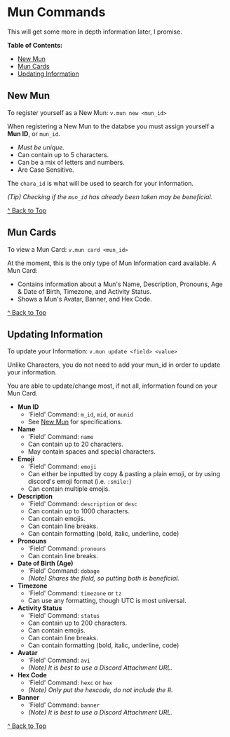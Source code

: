 # Mun Commands
This will get some more in depth information later, I promise.

**Table of Contents:**
- [New Mun](https://github.com/Zyhod/Vieno/blob/main/Reference%20Materials/Features%20and%20Commands/Muns.md#new-mun)
- [Mun Cards](https://github.com/Zyhod/Vieno/blob/main/Reference%20Materials/Features%20and%20Commands/Muns.md#mun-cards)
- [Updating Information](https://github.com/Zyhod/Vieno/blob/main/Reference%20Materials/Features%20and%20Commands/Muns.md#updating-information)

## New Mun
To register yourself as a New Mun: `v.mun new <mun_id>`

When registering a New Mun to the databse you must assign yourself a **Mun ID**, or `mun_id`.
- *Must be unique.*
- Can contain up to 5 characters.
- Can be a mix of letters and numbers.
- Are Case Sensitive.

The `chara_id` is what will be used to search for your information.

*(Tip) Checking if the `mun_id` has already been taken may be beneficial.*

[^ Back to Top](https://github.com/Zyhod/Vieno/blob/main/Reference%20Materials/Features%20and%20Commands/Muns.md)

## Mun Cards
To view a Mun Card: `v.mun card <mun_id>`

At the moment, this is the only type of Mun Information card available. A Mun Card:
- Contains information about a Mun's Name, Description, Pronouns, Age & Date of Birth, Timezone, and Activity Status.
- Shows a Mun's Avatar, Banner, and Hex Code.

[^ Back to Top](https://github.com/Zyhod/Vieno/blob/main/Reference%20Materials/Features%20and%20Commands/Muns.md)

## Updating Information
To update your Information: `v.mun update <field> <value>`

Unlike Characters, you do not need to add your mun_id in order to update your information.

You are able to update/change most, if not all, information found on your Mun Card.
- **Mun ID**
    - 'Field' Command: `m_id`, `mid`, or `munid`
    - See [New Mun](https://github.com/Zyhod/Vieno/blob/main/Reference%20Materials/Features%20and%20Commands/Muns.md#new-mun) for specifications.
- **Name**
    - 'Field' Command: `name`
    - Can contain up to 20 characters.
    - May contain spaces and special characters.
- **Emoji**
    - 'Field' Command: `emoji`
    - Can either be inputted by copy & pasting a plain emoji, or by using discord's emoji format (i.e. `:smile:`)
    - Can contain multiple emojis.
- **Description**
    - 'Field' Command: `description` or `desc`
    - Can contain up to 1000 characters.
    - Can contain emojis.
    - Can contain line breaks.
    - Can contain formatting (bold, italic, underline, code)
- **Pronouns**
    - 'Field' Command: `pronouns`
    - Can contain line breaks.
- **Date of Birth (Age)**
    - 'Field' Command: `dobage`
    - *(Note) Shares the field, so putting both is beneficial.*
- **Timezone**
    - 'Field' Command: `timezone` or `tz`
    - Can use any formatting, though UTC is most universal.
- **Activity Status**
    - 'Field' Command: `status`
    - Can contain up to 200 characters.
    - Can contain emojis.
    - Can contain line breaks.
    - Can contain formatting (bold, italic, underline, code)
- **Avatar**
    - 'Field' Command: `avi`
    - *(Note) It is best to use a Discord Attachment URL.*
- **Hex Code**
    - 'Field' Command: `hexc` or `hex`
    - *(Note) Only put the hexcode, do not include the #.*
- **Banner**
    - 'Field' Command: `banner`
    - *(Note) It is best to use a Discord Attachment URL.*

[^ Back to Top](https://github.com/Zyhod/Vieno/blob/main/Reference%20Materials/Features%20and%20Commands/Muns.md)